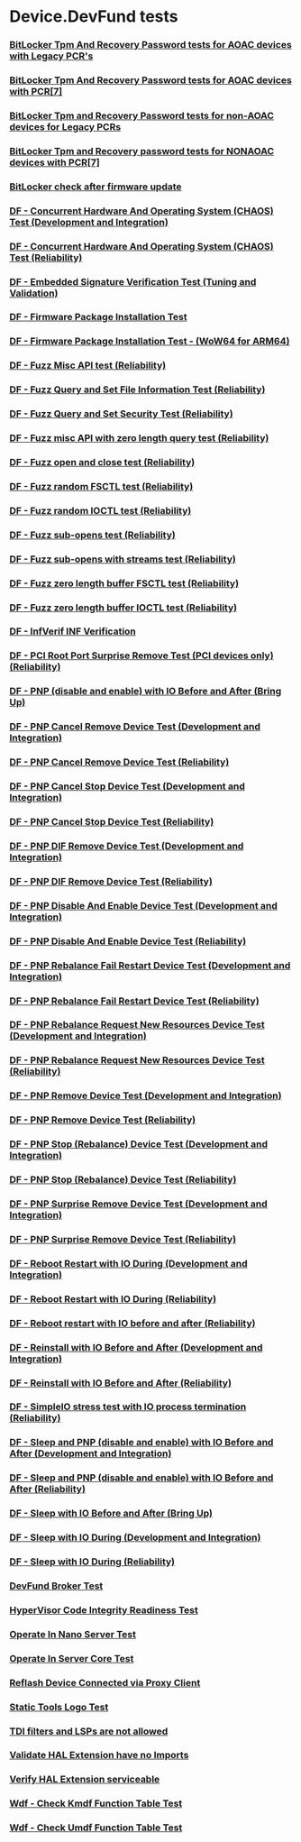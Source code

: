 # Device.DevFund tests
### [BitLocker Tpm And Recovery Password tests for AOAC devices with Legacy PCR's](testref/8a4641a2-4fc6-4447-9d94-fdf402ca263c.md)
### [BitLocker Tpm And Recovery Password tests for AOAC devices with PCR[7]](testref/5aac52da-a57c-4a12-aaac-de878a62bb08.md)
### [BitLocker Tpm and Recovery Password tests for non-AOAC devices for Legacy PCRs](testref/ce9e5b64-8903-4025-bccf-a99d65663cf8.md)
### [BitLocker Tpm and Recovery password tests for NONAOAC devices with PCR[7]](testref/8c7a62bb-7f02-4a16-b37d-711cc9026e17.md)
### [BitLocker check after firmware update](testref/954cf796-a640-4134-b742-eaf0ed2663ff.md)
### [DF - Concurrent Hardware And Operating System (CHAOS) Test (Development and Integration)](testref/66f2b4ea-285c-41ac-9699-66a288abd46e.md)
### [DF - Concurrent Hardware And Operating System (CHAOS) Test (Reliability)](testref/ff5f2837-310a-4448-8f79-580c83faa96e.md)
### [DF - Embedded Signature Verification Test (Tuning and Validation)](testref/1fd837c2-db8b-4e8c-a189-0ee8daff7173.md)
### [DF - Firmware Package Installation Test](testref/2967af91-65ee-4bfb-b6ac-2e71637f4102.md)
### [DF - Firmware Package Installation Test - (WoW64 for ARM64)](testref/bb142846-49b9-4a30-94cc-55bf16953809.md)
### [DF - Fuzz Misc API test (Reliability)](testref/fb305d04-6e8c-4dfc-9984-9692df82fbd8.md)
### [DF - Fuzz Query and Set File Information Test (Reliability)](testref/00b8f3bb-e5cb-4b77-9e5a-63d4b3ed7566.md)
### [DF - Fuzz Query and Set Security Test (Reliability)](testref/aaaa799f-06ca-4da2-bc7e-597283f6891f.md)
### [DF - Fuzz misc API with zero length query test (Reliability)](testref/576e3dd6-c902-4fca-92f0-ae641057bd2b.md)
### [DF - Fuzz open and close test (Reliability)](testref/1617d804-06d2-40fc-a1bb-587fabc9de77.md)
### [DF - Fuzz random FSCTL test (Reliability)](testref/e529e34e-076a-4978-926f-7eca333e8f4d.md)
### [DF - Fuzz random IOCTL test (Reliability)](testref/236b8ad5-0ba1-4075-80a6-ae9dafb71c94.md)
### [DF - Fuzz sub-opens test (Reliability)](testref/92bf534e-aa48-4aeb-b3cd-e46fb7cc7d80.md)
### [DF - Fuzz sub-opens with streams test (Reliability)](testref/d7b43caa-9289-40dd-8ed2-bfce9eabe356.md)
### [DF - Fuzz zero length buffer FSCTL test (Reliability)](testref/5f5f6c7e-d5db-4ff1-8cee-da47203ab070.md)
### [DF - Fuzz zero length buffer IOCTL test (Reliability)](testref/c78c5917-f2f9-417d-81e4-ec9c650fb440.md)
### [DF - InfVerif INF Verification](testref/bbcc1b46-d0bf-46c8-85b4-2cd62df34a20.md)
### [DF - PCI Root Port Surprise Remove Test (PCI devices only) (Reliability)](testref/f0b3428a-0f13-48bd-ab3a-130f21a0aeb2.md)
### [DF - PNP (disable and enable) with IO Before and After (Bring Up)](testref/b4819558-0d42-40c3-9585-cf6b7b71bac7.md)
### [DF - PNP Cancel Remove Device Test (Development and Integration)](testref/53c9e4a3-147a-4590-be9a-de6104f8d84b.md)
### [DF - PNP Cancel Remove Device Test (Reliability)](testref/6b6a633f-6042-44db-888f-8fcc6381fb98.md)
### [DF - PNP Cancel Stop Device Test (Development and Integration)](testref/a63d28ed-a884-4068-87d7-113914864227.md)
### [DF - PNP Cancel Stop Device Test (Reliability)](testref/af6dc68b-da92-41aa-a538-fe2f73c2cb71.md)
### [DF - PNP DIF Remove Device Test (Development and Integration)](testref/779dee1a-dfe5-4343-ab48-ac6bfb51d45b.md)
### [DF - PNP DIF Remove Device Test (Reliability)](testref/731f7bde-e2da-4aab-8e35-3715fa405da7.md)
### [DF - PNP Disable And Enable Device Test (Development and Integration)](testref/38725ea8-0ab2-4ae4-9ffc-e5109099723c.md)
### [DF - PNP Disable And Enable Device Test (Reliability)](testref/9d4e2811-1007-445b-b2bd-a2e0ac8468d2.md)
### [DF - PNP Rebalance Fail Restart Device Test (Development and Integration)](testref/834db660-798b-4ce6-a3a4-2989bb82f76c.md)
### [DF - PNP Rebalance Fail Restart Device Test (Reliability)](testref/d5b9e51a-b1fc-4336-b12c-17215c20956d.md)
### [DF - PNP Rebalance Request New Resources Device Test (Development and Integration)](testref/ef36f194-1fd7-41f5-ae1b-1db5c47bb51f.md)
### [DF - PNP Rebalance Request New Resources Device Test (Reliability)](testref/c71001f9-0751-428a-9c21-eb2a77baf0ff.md)
### [DF - PNP Remove Device Test (Development and Integration)](testref/87587c6e-8862-4d6e-875b-9a9976ecf30a.md)
### [DF - PNP Remove Device Test (Reliability)](testref/ead2222e-4485-4bfc-84cd-43ac0d2e8181.md)
### [DF - PNP Stop (Rebalance) Device Test (Development and Integration)](testref/ade2585d-46b1-45eb-b224-d22245083b01.md)
### [DF - PNP Stop (Rebalance) Device Test (Reliability)](testref/46726c00-8d98-4c98-8038-b15944e44c41.md)
### [DF - PNP Surprise Remove Device Test (Development and Integration)](testref/1ee33f51-99b6-4462-888c-a838d6cd3aba.md)
### [DF - PNP Surprise Remove Device Test (Reliability)](testref/decf00f0-0eae-4768-b06b-85e9c0aaf7da.md)
### [DF - Reboot Restart with IO During (Development and Integration)](testref/3a6f308d-f8e2-47fd-9c19-a65b31fd765d.md)
### [DF - Reboot Restart with IO During (Reliability)](testref/496343a3-7378-4288-83c5-43a688f4c09d.md)
### [DF - Reboot restart with IO before and after (Reliability)](testref/99c61fa9-e0eb-43ea-a5fc-db5c3cbd9239.md)
### [DF - Reinstall with IO Before and After (Development and Integration)](testref/d4b08097-f79a-4e47-be59-ee21a58b29f3.md)
### [DF - Reinstall with IO Before and After (Reliability)](testref/8dd417ab-e523-4bf0-a971-7c27d99ff5b2.md)
### [DF - SimpleIO stress test with IO process termination (Reliability)](testref/fc7e0020-bb7a-483f-b495-7e7fd0a40daa.md)
### [DF - Sleep and PNP (disable and enable) with IO Before and After (Development and Integration)](testref/82178a94-924b-4ac6-a11b-17bcedc05325.md)
### [DF - Sleep and PNP (disable and enable) with IO Before and After (Reliability)](testref/6bd51c1b-3dad-4a5e-b46d-98c2fe91d1aa.md)
### [DF - Sleep with IO Before and After (Bring Up)](testref/93eaf322-1d61-4a65-81a2-7da7129cf3cd.md)
### [DF - Sleep with IO During (Development and Integration)](testref/3528d72b-fa1c-4ae6-a176-ebd301adaa6f.md)
### [DF - Sleep with IO During (Reliability)](testref/9d87d997-f451-4a3d-852c-90367d4d3864.md)
### [DevFund Broker Test](testref/5fe996a4-38ee-4b20-86e2-362dbefa0ddd.md)
### [HyperVisor Code Integrity Readiness Test](testref/b972fc52-2468-4462-9799-6a1898808c86.md)
### [Operate In Nano Server Test](testref/33d6629d-1126-46cc-949b-8f2e6e028cc6.md)
### [Operate In Server Core Test](testref/ac3eb111-539a-4b7b-93f2-d542bd8a2135.md)
### [Reflash Device Connected via Proxy Client](testref/cf446b11-40b6-46be-a15b-d5c6e7c4811a.md)
### [Static Tools Logo Test](testref/6ab6df93-423c-4af6-ad48-8ea1049155ae.md)
### [TDI filters and LSPs are not allowed](testref/1597d1fd-055a-43c7-b4c7-5396ab1ad525.md)
### [Validate HAL Extension have no Imports](testref/78b8dab3-8ec9-406d-b395-2a34e922e8e7.md)
### [Verify HAL Extension serviceable](testref/de119483-e85e-4f19-ba05-202a7219b43f.md)
### [Wdf - Check Kmdf Function Table Test](testref/335ba211-38cd-4810-a76b-38fcdafee397.md)
### [Wdf - Check Umdf Function Table Test](testref/ca903d6c-1674-4234-8c69-22ccd13cfa15.md)

